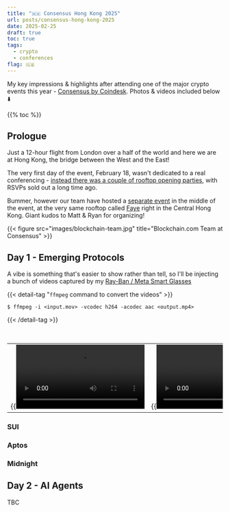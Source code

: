 ```yaml
---
title: "🇭🇰 Consensus Hong Kong 2025"
url: posts/consensus-hong-kong-2025
date: 2025-02-25
draft: true
toc: true
tags:
  - crypto
  - conferences
flag: 🇬🇧
---
```


My key impressions & highlights after attending one of the major crypto events this year - [Consensus by Coindesk](https://consensus-hongkong2025.coindesk.com/). Photos & videos included below ⬇️

<!--more-->

{{% toc %}}

## Prologue

Just a 12-hour flight from London over a half of the world and here we are at Hong Kong, the bridge between the West and the East! 

The very first day of the event, February 18, wasn't dedicated to a real conferencing - [instead there was a couple of rooftop opening parties](https://consensus-hongkong2025.coindesk.com/agenda/-date/2025-02-18), with RSVPs sold out a long time ago. 

Bummer, however our team have hosted a [separate event](https://lu.ma/m8cp6j1p) in the middle of the event, at the very same rooftop called [Faye](https://maps.app.goo.gl/eBEEQNYZGgd5C8Bg6) right in the Central Hong Kong. Giant kudos to Matt & Ryan for organizing!

{{< figure src="images/blockchain-team.jpg" title="Blockchain.com Team at Consensus" >}}

## Day 1 - Emerging Protocols

A vibe is something that's easier to show rather than tell, so I'll be injecting a bunch of videos captured by my [Ray-Ban / Meta Smart Glasses](https://www.ray-ban.com/usa/ray-ban-meta-smart-glasses)

{{< detail-tag "`ffmpeg` command to convert the videos" >}}
  ```shell
  $ ffmpeg -i <input.mov> -vcodec h264 -acodec aac <output.mp4>
  ```
{{< /detail-tag >}}

<br>

|      |     |
| --- | --- |
| {{<video src="videos/day-1-walk-1">}} | {{<video src="videos/day-1-walk-2">}}




### SUI

### Aptos

### Midnight

## Day 2 - AI Agents

TBC